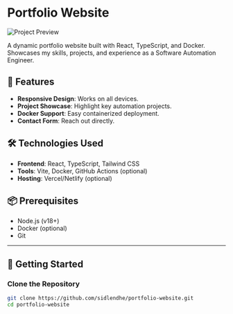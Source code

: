 # Portfolio Website

![Project Preview](public/images/preview.png) <!-- Add a screenshot if possible -->

A dynamic portfolio website built with React, TypeScript, and Docker. Showcases my skills, projects, and experience as a Software Automation Engineer.

## 🚀 Features
- **Responsive Design**: Works on all devices.
- **Project Showcase**: Highlight key automation projects.
- **Docker Support**: Easy containerized deployment.
- **Contact Form**: Reach out directly.

## 🛠️ Technologies Used
- **Frontend**: React, TypeScript, Tailwind CSS
- **Tools**: Vite, Docker, GitHub Actions (optional)
- **Hosting**: Vercel/Netlify (optional)

## 📦 Prerequisites
- Node.js (v18+)
- Docker (optional)
- Git

---

## 🏃 Getting Started

### Clone the Repository
```bash
git clone https://github.com/sidlendhe/portfolio-website.git
cd portfolio-website
